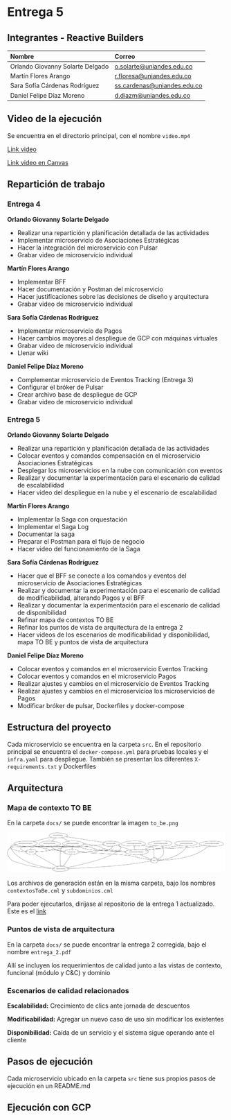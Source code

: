 # Entrega 5

## Integrantes - Reactive Builders

| Nombre | Correo |
| :--- | :--- |
| Orlando Giovanny Solarte Delgado | o.solarte@uniandes.edu.co |
| Martín Flores Arango | r.floresa@uniandes.edu.co |
| Sara Sofía Cárdenas Rodríguez | ss.cardenas@uniandes.edu.co |
| Daniel Felipe Díaz Moreno | d.diazm@uniandes.edu.co |

## Video de la ejecución

Se encuentra en el directorio principal, con el nombre `video.mp4`

[Link video](https://github.com/ddi4z/MISW4406-Reactive-Builders-Entrega5/blob/main/video.mp4)

[Link video en Canvas](https://www.canva.com/design/DAGzn5Er4PQ/0rAWpR-zyRM7IYxHBqRTIg/watch?utm_content=DAGzn5Er4PQ&utm_campaign=designshare&utm_medium=link2&utm_source=uniquelinks&utlId=h50774f66e3)

## Repartición de trabajo

### Entrega 4

**Orlando Giovanny Solarte Delgado**

- Realizar una repartición y planificación detallada de las actividades
- Implementar microservicio de Asociaciones Estratégicas
- Hacer la integración del microservicio con Pulsar
- Grabar video de microservicio individual

**Martín Flores Arango**

- Implementar BFF
- Hacer documentación y Postman del microservicio
- Hacer justificaciones sobre las decisiones de diseño y arquitectura
- Grabar video de microservicio individual

**Sara Sofía Cárdenas Rodríguez**

- Implementar microservicio de Pagos
- Hacer cambios mayores al despliegue de GCP con máquinas virtuales
- Grabar video de microservicio individual
- Llenar wiki

**Daniel Felipe Díaz Moreno**

- Complementar microservicio de Eventos Tracking (Entrega 3)
- Configurar el bróker de Pulsar
- Crear archivo base de despliegue de GCP
- Grabar video de microservicio individual

### Entrega 5

**Orlando Giovanny Solarte Delgado**

- Realizar una repartición y planificación detallada de las actividades
- Colocar eventos y comandos compensación en el microservicio Asociaciones Estratégicas
- Desplegar los microservicios en la nube con comunicación con eventos
- Realizar y documentar la experimentación para el escenario de calidad de escalabilidad
- Hacer video del despliegue en la nube y el escenario de escalabilidad

**Martín Flores Arango**

- Implementar la Saga con orquestación
- Implementar el Saga Log
- Documentar la saga
- Preparar el Postman para el flujo de negocio
- Hacer video del funcionamiento de la Saga

**Sara Sofía Cárdenas Rodríguez**

- Hacer que el BFF se conecte a los comandos y eventos del microservicio de Asociaciones Estratégicas
- Realizar y documentar la experimentación para el escenario de calidad de modificabilidad, alterando Pagos y el BFF
- Realizar y documentar la experimentación para el escenario de calidad de disponibilidad
- Refinar mapa de contextos TO BE
- Refinar los puntos de vista de arquitectura de la entrega 2
- Hacer videos de los escenarios de modificabilidad y disponibilidad, mapa TO BE y puntos de vista de arquitectura

**Daniel Felipe Díaz Moreno**

- Colocar eventos y comandos en el microservicio Eventos Tracking
- Colocar eventos y comandos en el microservicio Pagos
- Realizar ajustes y cambios en el microservicio de Eventos Tracking
- Realizar ajustes y cambios en el microservicioa los microservicios de Pagos
- Modificar bróker de pulsar, Dockerfiles y docker-compose

## Estructura del proyecto

Cada microservicio se encuentra en la carpeta `src`. En el repositorio principal se encuentra el `docker-compose.yml` para pruebas locales y el `infra.yaml` para despliegue. También se presentan los diferentes `X-requirements.txt` y Dockerfiles

## Arquitectura

### Mapa de contexto TO BE

En la carpeta `docs/` se puede encontrar la imagen `to_be.png`

![TO BE](docs/to_be.png)

Los archivos de generación están en la misma carpeta, bajo los nombres `contextosToBe.cml` y `subdominios.cml`

Para poder ejecutarlos, diríjase al repositorio de la entrega 1 actualizado. Este es el [link](https://github.com/ddi4z/MISW4406-Reactive-Builders-Entrega1/tree/main)

### Puntos de vista de arquitectura

En la carpeta `docs/` se puede encontrar la entrega 2 corregida, bajo el nombre `entrega_2.pdf`

Allí se incluyen los requerimientos de calidad junto a las vistas de contexto, funcional (módulo y C&C) y dominio

### Escenarios de calidad relacionados

**Escalabilidad:** Crecimiento de clics ante jornada de descuentos

**Modificabilidad:** Agregar un nuevo caso de uso sin modificar los existentes

**Disponibilidad:** Caída de un servicio y el sistema sigue operando ante el cliente

## Pasos de ejecución

Cada microservicio ubicado en la carpeta `src` tiene sus propios pasos de ejecución en un README.md

## Ejecución con GCP

